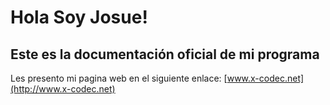 # Hola Soy Josue!

## Este es la documentación oficial de mi programa


Les presento mi pagina web en el siguiente enlace:
[www.x-codec.net](http://www.x-codec.net)
